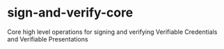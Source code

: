 # sign-and-verify-core
Core high level operations for signing and verifying Verifiable Credentials and Verifiable Presentations
